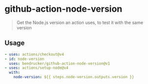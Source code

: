 # github-action-node-version

> Get the Node.js version an action uses, to test it with the same version

## Usage

```yaml
- uses: actions/checkout@v4
- id: node-version
  uses: bendrucker/github-action-node-version@v1
- uses: actions/setup-node@v4
  with:
    node-version: ${{ steps.node-version.outputs.version }}
```
